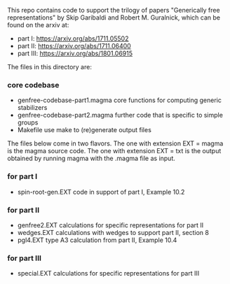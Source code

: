 This repo contains code to support the trilogy of papers "Generically free representations" by Skip Garibaldi and Robert M. Guralnick,
which can be found on the arxiv at:
* part I: https://arxiv.org/abs/1711.05502
* part II: https://arxiv.org/abs/1711.06400
* part III: https://arxiv.org/abs/1801.06915

The files in this directory are:

### core codebase

* genfree-codebase-part1.magma 		core functions for computing generic stabilizers
* genfree-codebase-part2.magma  	further code that is specific to simple groups
* Makefile							use make to (re)generate output files


The files below come in two flavors.  The one with extension EXT = magma is the magma source code.  The one with extension EXT = txt is the output obtained by running magma with the .magma file as input.

### for part I

* spin-root-gen.EXT 				code in support of part I, Example 10.2
			
### for part II

* genfree2.EXT 						calculations for specific representations for part II
* wedges.EXT  						calculations with wedges to support part II, section 8
* pgl4.EXT  						type A3 calculation from part II, Example 10.4

### for part III

* special.EXT  						calculations for specific representations for part III

